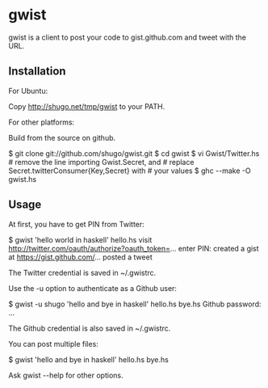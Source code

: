 gwist
=====

gwist is a client to post your code to gist.github.com and tweet with the URL.

Installation
------------

For Ubuntu:

Copy http://shugo.net/tmp/gwist to your PATH.

For other platforms:

Build from the source on github.

$ git clone git://github.com/shugo/gwist.git
$ cd gwist
$ vi Gwist/Twitter.hs  # remove the line importing Gwist.Secret, and
                       # replace Secret.twitterConsumer{Key,Secret} with
                       # your values
$ ghc --make -O gwist.hs

Usage
-----

At first, you have to get PIN from Twitter:

$ gwist 'hello world in haskell' hello.hs
visit http://twitter.com/oauth/authorize?oauth_token=...
enter PIN: <PIN>
created a gist at https://gist.github.com/...
posted a tweet

The Twitter credential is saved in ~/.gwistrc.

Use the -u option to authenticate as a Github user:

$ gwist -u shugo 'hello and bye in haskell' hello.hs bye.hs
Github password: <password>
...

The Github credential is also saved in ~/.gwistrc.

You can post multiple files:

$ gwist 'hello and bye in haskell' hello.hs bye.hs

Ask gwist --help for other options.
